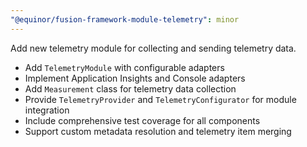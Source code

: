 ```yaml
---
"@equinor/fusion-framework-module-telemetry": minor
---
```


Add new telemetry module for collecting and sending telemetry data.

- Add `TelemetryModule` with configurable adapters
- Implement Application Insights and Console adapters
- Add `Measurement` class for telemetry data collection
- Provide `TelemetryProvider` and `TelemetryConfigurator` for module integration
- Include comprehensive test coverage for all components
- Support custom metadata resolution and telemetry item merging
